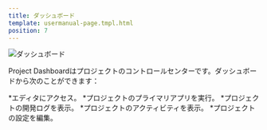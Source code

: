 ```yaml
---
title: ダッシュボード
template: usermanual-page.tmpl.html
position: 7
---
```


![ダッシュボード][1]

Project Dashboardはプロジェクトのコントロールセンターです。ダッシュボードから次のことができます：

*エディタにアクセス。
*プロジェクトのプライマリアプリを実行。
*プロジェクトの開発ログを表示。
*プロジェクトのアクティビティを表示。
*プロジェクトの設定を編集。

[1]: /images/platform/dashboard.png


